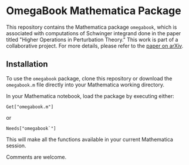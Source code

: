 # OmegaBook Mathematica Package

This repository contains the Mathematica package `omegabook`, which is associated with computations of Schwinger integrand done in the paper titled "Higher Operations in Perturbation Theory." 
This work is part of a collaborative project. For more details, please refer to the [paper on arXiv](https://arxiv.org/abs/2403.13049).

## Installation

To use the `omegabook` package, clone this repository or download the `omegabook.m` file directly into your Mathematica working directory.

In your Mathematica notebook, load the package by executing either:
```
Get["omegabook.m"]
```
or 
```
Needs["omegabook`"]
```
This will make all the functions available in your current Mathematica session.

Comments are welcome.
